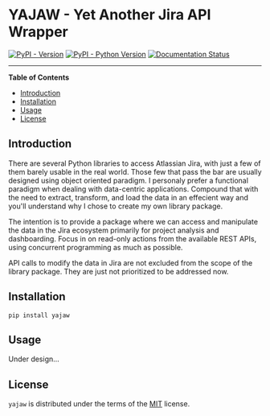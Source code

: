 # YAJAW - Yet Another Jira API Wrapper

[![PyPI - Version](https://img.shields.io/pypi/v/yajaw.svg)](https://pypi.org/project/yajaw)
[![PyPI - Python Version](https://img.shields.io/pypi/pyversions/yajaw.svg)](https://pypi.org/project/yajaw)
[![Documentation Status](https://readthedocs.org/projects/yajaw/badge/?version=latest)](https://yajaw.readthedocs.io/en/latest/?badge=latest)

-----

**Table of Contents**

- [Introduction](#introduction)
- [Installation](#installation)
- [Usage](#usage)
- [License](#license)

## Introduction

There are several Python libraries to access Atlassian Jira, with just a few of them barely usable in the real world. Those few that pass the bar are usually designed using object oriented paradigm. I personaly prefer a functional paradigm when dealing with data-centric applications. Compound that with the need to extract, transform, and load the data in an effecient way and you'll understand why I chose to create my own library package.

The intention is to provide a package where we can access and manipulate the data in the Jira ecosystem primarily for project analysis and dashboarding. Focus in on read-only actions from the available REST APIs, using concurrent programming as much as possible.

API calls to modify the data in Jira are not excluded from the scope of the library package. They are just not prioritized to be addressed now.

## Installation

```console
pip install yajaw
```

## Usage

Under design...

## License

`yajaw` is distributed under the terms of the [MIT](https://spdx.org/licenses/MIT.html) license.
